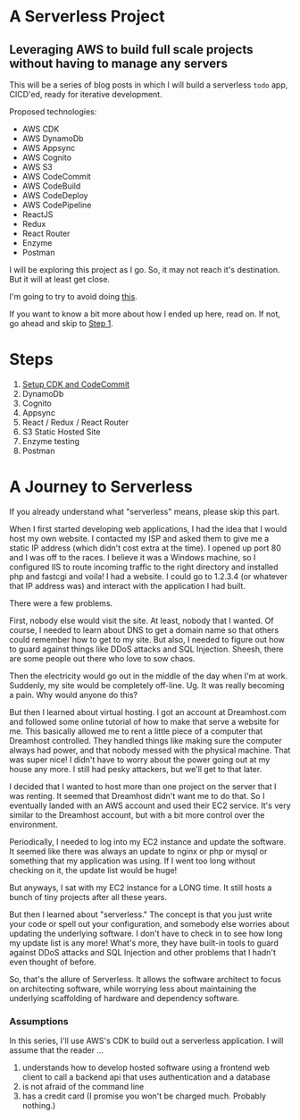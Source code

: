 # A Serverless Project

## Leveraging AWS to build full scale projects without having to manage any servers

This will be a series of blog posts in which I will build a serverless `todo` app, CICD'ed, ready for iterative development.

Proposed technologies:

- AWS CDK
- AWS DynamoDb
- AWS Appsync
- AWS Cognito
- AWS S3
- AWS CodeCommit
- AWS CodeBuild
- AWS CodeDeploy
- AWS CodePipeline
- ReactJS
- Redux
- React Router
- Enzyme
- Postman

I will be exploring this project as I go. So, it may not reach it's destination. But it will at least get close.

I'm going to try to avoid doing [this](https://www.youtube.com/watch?v=MAlSjtxy5ak).

If you want to know a bit more about how I ended up here, read on. If not, go ahead and skip to [Step 1](01/).

# Steps

1. [Setup CDK and CodeCommit](01/)
1. DynamoDb
1. Cognito
1. Appsync
1. React / Redux / React Router
1. S3 Static Hosted Site
1. Enzyme testing
1. Postman

# A Journey to Serverless

If you already understand what "serverless" means, please skip this part.

When I first started developing web applications, I had the idea that I would host my own website. I contacted my ISP and asked them to give me a static IP address (which didn't cost extra at the time). I opened up port 80 and I was off to the races. I believe it was a Windows machine, so I configured IIS to route incoming traffic to the right directory and installed php and fastcgi and voila! I had a website. I could go to 1.2.3.4 (or whatever that IP address was) and interact with the application I had built.

There were a few problems.

First, nobody else would visit the site. At least, nobody that I wanted. Of course, I needed to learn about DNS to get a domain name so that others could remember how to get to my site. But also, I needed to figure out how to guard against things like DDoS attacks and SQL Injection. Sheesh, there are some people out there who love to sow chaos.

Then the electricity would go out in the middle of the day when I'm at work. Suddenly, my site would be completely off-line. Ug. It was really becoming a pain. Why would anyone do this?

But then I learned about virtual hosting. I got an account at Dreamhost.com and followed some online tutorial of how to make that serve a website for me. This basically allowed me to rent a little piece of a computer that Dreamhost controlled. They handled things like making sure the computer always had power, and that nobody messed with the physical machine. That was super nice! I didn't have to worry about the power going out at my house any more. I still had pesky attackers, but we'll get to that later.

I decided that I wanted to host more than one project on the server that I was renting. It seemed that Dreamhost didn't want me to do that. So I eventually landed with an AWS account and used their EC2 service. It's very similar to the Dreamhost account, but with a bit more control over the environment.

Periodically, I needed to log into my EC2 instance and update the software. It seemed like there was always an update to nginx or php or mysql or something that my application was using. If I went too long without checking on it, the update list would be huge!

But anyways, I sat with my EC2 instance for a LONG time. It still hosts a bunch of tiny projects after all these years.

But then I learned about "serverless." The concept is that you just write your code or spell out your configuration, and somebody else worries about updating the underlying software. I don't have to check in to see how long my update list is any more! What's more, they have built-in tools to guard against DDoS attacks and SQL Injection and other problems that I hadn't even thought of before.

So, that's the allure of Serverless. It allows the software architect to focus on architecting software, while worrying less about maintaining the underlying scaffolding of hardware and dependency software.

### Assumptions

In this series, I'll use AWS's CDK to build out a serverless application. I will assume that the reader ...

1. understands how to develop hosted software using a frontend web client to call a backend api that uses authentication and a database
1. is not afraid of the command line
1. has a credit card (I promise you won't be charged much. Probably nothing.)

